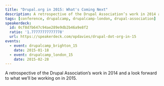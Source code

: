```yaml
---
title: "Drupal.org in 2015: What's Coming Next"
description: A retrospective of the Drupal Association’s work in 2014 and a look forward to what we’ll be working on in 2015.
tags: [conference, drupalcamp, drupalcamp-london, drupal-association]
speakerdeck:
  id: 0cf8d7b647c94ae289e9db2b46a9e8f2
  ratio: '1.77777777777778'
  url: https://speakerdeck.com/opdavies/drupal-dot-org-in-15
events:
  - event: drupalcamp_brighton_15
    date: 2015-01-18
  - event: drupalcamp_london_15
    date: 2015-02-28
---
```


A retrospective of the Drupal Association’s work in 2014 and a look forward to what we’ll be working on in 2015.
